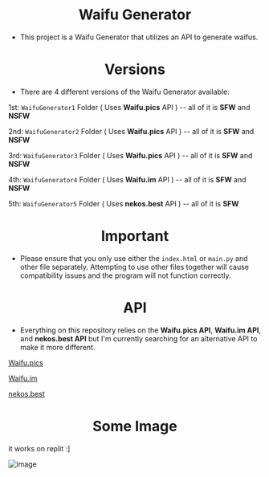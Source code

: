 <h1 align="center"><strong>Waifu Generator</strong></h1>

- This project is a Waifu Generator that utilizes an API to generate waifus.


<h1 align="center"><strong>Versions</strong></h1>

- There are 4 different versions of the Waifu Generator available: 

1st: `WaifuGenerator1` Folder ( Uses **Waifu.pics** API ) -- all of it is **SFW** and **NSFW**

2nd: `WaifuGenerator2` Folder ( Uses **Waifu.pics** API ) -- all of it is **SFW** and **NSFW**

3rd: `WaifuGenerator3` Folder ( Uses **Waifu.pics** API ) -- all of it is **SFW** and **NSFW**

4th: `WaifuGenerator4` Folder ( Uses **Waifu.im** API ) -- all of it is **SFW** and **NSFW**

5th: `WaifuGenerator5` Folder ( Uses **nekos.best** API ) -- all of it is **SFW**

<h1 align="center"><strong>Important</strong></h1>

- Please ensure that you only use either the `index.html` or `main.py` and other file separately. Attempting to use other files together will cause compatibility issues and the program will not function correctly.

<h1 align="center"><strong>API</strong></h1>

- Everything on this repository relies on the **Waifu.pics API**, **Waifu.im API**, and **nekos.best API** but I'm currently searching for an alternative API to make it more different.

[Waifu.pics](https://github.com/Waifu-pics/waifu-api)

[Waifu.im](https://github.com/Waifu-im/waifu-api)

[nekos.best](https://github.com/nekos-best/docs)

<h1 align="center"><strong>Some Image</strong></h1>

it works on replit :]


![image](https://user-images.githubusercontent.com/101320329/236390742-1bdef734-7ea0-42da-876b-c2c0c2c857c7.png)
